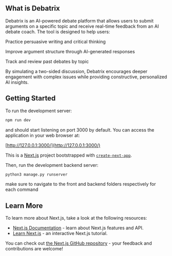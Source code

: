 ## What is Debatrix

Debatrix is an AI-powered debate platform that allows users to submit arguments on a specific topic and receive real-time feedback from an AI debate coach. The tool is designed to help users:

Practice persuasive writing and critical thinking

Improve argument structure through AI-generated responses

Track and review past debates by topic

By simulating a two-sided discussion, Debatrix encourages deeper engagement with complex issues while providing constructive, personalized AI insights.

## Getting Started

To  run the development server:

```bash
npm run dev
```

and should start listening on port 3000 by default. You can access the application in your web browser at:




[http://127.0.0.1:3000/](http://127.0.0.1:3000/)

This is a [Next.js](https://nextjs.org) project bootstrapped with [`create-next-app`](https://nextjs.org/docs/app/api-reference/cli/create-next-app).


Then, run the development backend server:

```bash
python3 manage.py runserver
```
make sure to navigate to the front and backend folders respectively for each command
## Learn More

To learn more about Next.js, take a look at the following resources:

- [Next.js Documentation](https://nextjs.org/docs) - learn about Next.js features and API.
- [Learn Next.js](https://nextjs.org/learn) - an interactive Next.js tutorial.

You can check out [the Next.js GitHub repository](https://github.com/vercel/next.js) - your feedback and contributions are welcome!


